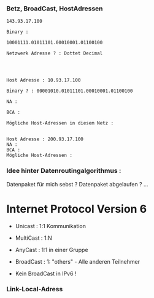 

### Betz, BroadCast, HostAdressen 

```
143.93.17.100

Binary : 

10001111.01011101.00010001.01100100

Netzwerk Adresse ? : Dottet Decimal 




Host Adresse : 10.93.17.100 

Binary ? : 00001010.01011101.00010001.01100100

NA : 

BCA : 

Mögliche Host-Adressen in diesem Netz : 


Host Adresse : 200.93.17.100
NA : 
BCA : 
Mögliche Host-Adressen : 

```


### Idee hinter Datenroutingalgorithmus : 

Datenpaket für mich sebst ? 
Datenpaket abgelaufen ? 
... 

# Internet Protocol Version 6

- Unicast : 1:1 Kommunikation 
- MultiCast : 1:N 
- AnyCast : 1:1 in einer Gruppe
- BroadCast : 1: "others" - Alle anderen Teilnehmer 

- Kein BroadCast in IPv6 ! 

### Link-Local-Adress 

> 
